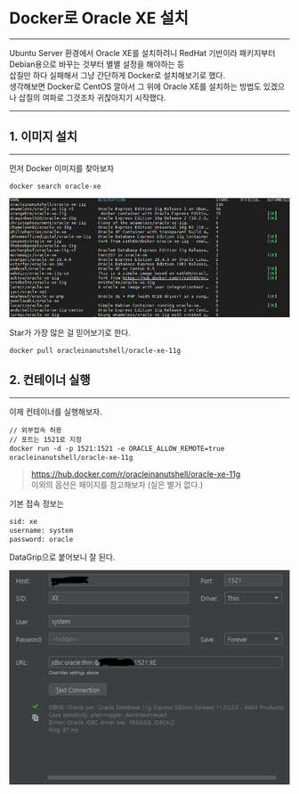 # Docker로 Oracle XE 설치
***
Ubuntu Server 환경에서 Oracle XE를 설치하려니 RedHat 기반이라 패키지부터 Debian용으로 바꾸는 것부터 별별 설정을 해야하는 등  
삽질만 하다 실패해서 그냥 간단하게 Docker로 설치해보기로 했다.  
생각해보면 Docker로 CentOS 깔아서 그 위에 Oracle XE를 설치하는 방법도 있겠으나 삽질의 여파로 그것조차 귀찮아지기 시작했다.
***
## 1. 이미지 설치
***
먼저 Docker 이미지를 찾아보자
```
docker search oracle-xe
```
![](_images/b04179a5.png)  

Star가 가장 많은 걸 믿어보기로 한다.

```
docker pull oracleinanutshell/oracle-xe-11g
```

## 2. 컨테이너 실행 
***
이제 컨테이너를 실행해보자.

```
// 외부접속 허용
// 포트는 1521로 지정
docker run -d -p 1521:1521 -e ORACLE_ALLOW_REMOTE=true oracleinanutshell/oracle-xe-11g
```

> https://hub.docker.com/r/oracleinanutshell/oracle-xe-11g  
> 이외의 옵션은 페이지를 참고해보자 (실은 별거 없다.)

기본 접속 정보는
```
sid: xe
username: system
password: oracle
```  

DataGrip으로 붙어보니 잘 된다.

![](_images/183244c3.png)